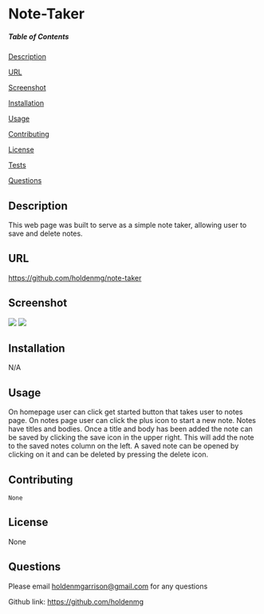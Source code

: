 # Note-Taker
##### Table of Contents  
  [Description](#description)  

  [URL](#url)  

  [Screenshot](#screenshot)

  [Installation](#installation)

  [Usage](#usage)

  [Contributing](#contributing)

  [License](#license)

  [Tests](#tests)

  [Questions](#questions)

## Description
This web page was built to serve as a simple note taker, allowing user to save and delete notes.

## URL

https://github.com/holdenmg/note-taker

## Screenshot
<img src=assets/images/screenshot1.png> 
<img src=assets/images/screenshot2.png> 


## Installation

N/A

## Usage

On homepage user can click get started button that takes user to notes page. On notes page user can click the plus icon to start a new note. Notes have titles and bodies. Once a title and body has been added the note can be saved by clicking the save icon in the upper right. This will add the note to the saved notes column on the left. A saved note can be opened by clicking on it and can be deleted by pressing the delete icon.

## Contributing
    None

## License

None

## Questions

 Please email <holdenmgarrison@gmail.com> for any questions
 
 Github link: https://github.com/holdenmg
